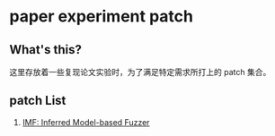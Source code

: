 # paper experiment patch

## What's this?

这里存放着一些复现论文实验时，为了满足特定需求所打上的 patch 集合。

## patch List

1. [IMF: Inferred Model-based Fuzzer](IMF/README.md)
